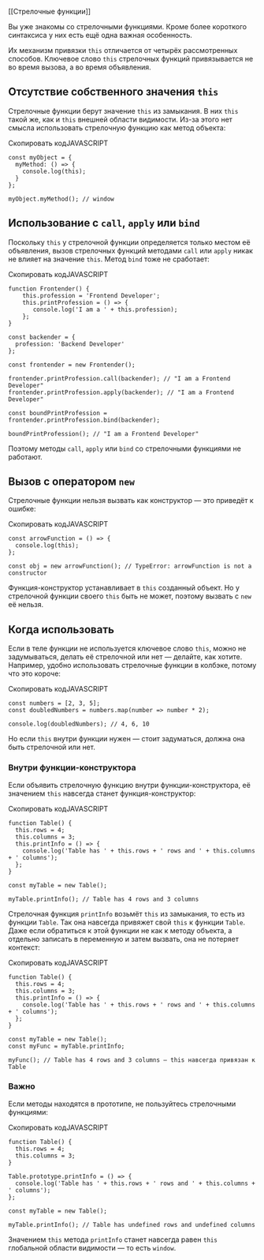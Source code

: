 [[Стрелочные функции]]

Вы уже знакомы со стрелочными функциями. Кроме более короткого синтаксиса у них есть ещё одна важная особенность.

Их механизм привязки `this` отличается от четырёх рассмотренных способов. Ключевое слово `this` стрелочных функций привязывается не во время вызова, а во время объявления.

## Отсутствие собственного значения `this`

Стрелочные функции берут значение `this` из замыкания. В них `this` такой же, как и `this` внешней области видимости. Из-за этого нет смысла использовать стрелочную функцию как метод объекта:

Скопировать кодJAVASCRIPT

```
const myObject = {
  myMethod: () => {
    console.log(this);
  } 
};

myObject.myMethod(); // window 
```

## Использование с `call`, `apply` или `bind`

Поскольку `this` у стрелочной функции определяется только местом её объявления, вызов стрелочных функций методами `call` или `apply` никак не влияет на значение `this`. Метод `bind` тоже не сработает:

Скопировать кодJAVASCRIPT

```
function Frontender() {
    this.profession = 'Frontend Developer';
    this.printProfession = () => {
       console.log('I am a ' + this.profession);
    };
}

const backender = {
  profession: 'Backend Developer'
};

const frontender = new Frontender();

frontender.printProfession.call(backender); // "I am a Frontend Developer"
frontender.printProfession.apply(backender); // "I am a Frontend Developer"

const boundPrintProfession = frontender.printProfession.bind(backender);

boundPrintProfession(); // "I am a Frontend Developer" 
```

Поэтому методы `call`, `apply` или `bind` со стрелочными функциями не работают.

## Вызов с оператором `new`

Стрелочные функции нельзя вызвать как конструктор — это приведёт к ошибке:

Скопировать кодJAVASCRIPT

```
const arrowFunction = () => {
  console.log(this);
};

const obj = new arrowFunction(); // TypeError: arrowFunction is not a constructor 
```

Функция-конструктор устанавливает в `this` созданный объект. Но у стрелочной функции своего `this` быть не может, поэтому вызвать с `new` её нельзя.

## Когда использовать

Если в теле функции не используется ключевое слово `this`, можно не задумываться, делать её стрелочной или нет — делайте, как хотите. Например, удобно использовать стрелочные функции в колбэке, потому что это короче:

Скопировать кодJAVASCRIPT

```
const numbers = [2, 3, 5];
const doubledNumbers = numbers.map(number => number * 2);

console.log(doubledNumbers); // 4, 6, 10 
```

Но если `this` внутри функции нужен — стоит задуматься, должна она быть стрелочной или нет.

### Внутри функции-конструктора

Если объявить стрелочную функцию внутри функции-конструктора, её значением `this` навсегда станет функция-конструктор:

Скопировать кодJAVASCRIPT

```
function Table() {
  this.rows = 4;
  this.columns = 3;
  this.printInfo = () => {
    console.log('Table has ' + this.rows + ' rows and ' + this.columns + ' columns');
  };
}

const myTable = new Table();

myTable.printInfo(); // Table has 4 rows and 3 columns 
```

Стрелочная функция `printInfo` возьмёт `this` из замыкания, то есть из функции `Table`. Так она навсегда привяжет свой `this` к функции `Table`. Даже если обратиться к этой функции не как к методу объекта, а отдельно записать в переменную и затем вызвать, она не потеряет контекст:

Скопировать кодJAVASCRIPT

```
function Table() {
  this.rows = 4;
  this.columns = 3;
  this.printInfo = () => {
    console.log('Table has ' + this.rows + ' rows and ' + this.columns + ' columns');
  };
}

const myTable = new Table();
const myFunc = myTable.printInfo;

myFunc(); // Table has 4 rows and 3 columns — this навсегда привязан к Table 
```

### Важно

Если методы находятся в прототипе, не пользуйтесь стрелочными функциями:

Скопировать кодJAVASCRIPT

```
function Table() {
  this.rows = 4;
  this.columns = 3;
}

Table.prototype.printInfo = () => {
  console.log('Table has ' + this.rows + ' rows and ' + this.columns + ' columns');
};

const myTable = new Table();

myTable.printInfo(); // Table has undefined rows and undefined columns 
```

Значением `this` метода `printInfo` станет навсегда равен `this` глобальной области видимости — то есть `window`.